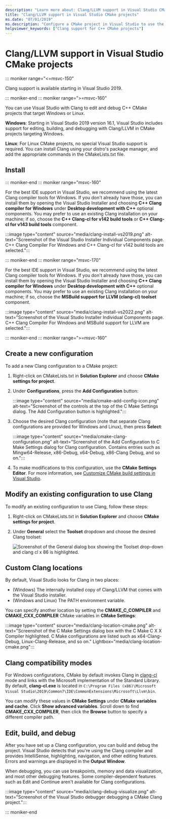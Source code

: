 ```yaml
---
description: "Learn more about: Clang/LLVM support in Visual Studio CMake projects"
title: "Clang/LLVM support in Visual Studio CMake projects"
ms.date: "07/01/2019"
ms.description: "Configure a CMake project in Visual Studio to use the Clang/LLVM toolchain."
helpviewer_keywords: ["Clang support for C++ CMake projects"]
---
```

# Clang/LLVM support in Visual Studio CMake projects

::: moniker range="<=msvc-150"

Clang support is available starting in Visual Studio 2019.

::: moniker-end
::: moniker range=">=msvc-160"

You can use Visual Studio with Clang to edit and debug C++ CMake projects that target Windows or Linux.

**Windows**: Starting in Visual Studio 2019 version 16.1, Visual Studio includes support for editing, building, and debugging with Clang/LLVM in CMake projects targeting Windows.

**Linux**: For Linux CMake projects, no special Visual Studio support is required. You can install Clang using your distro's package manager, and add the appropriate commands in the CMakeLists.txt file.

## Install
::: moniker-end
::: moniker range="msvc-160"

For the best IDE support in Visual Studio, we recommend using the latest Clang compiler tools for Windows. If you don't already have those, you can install them by opening the Visual Studio Installer and choosing **C++ Clang compiler for Windows** under **Desktop development with C++** optional components. You may prefer to use an existing Clang installation on your machine; if so, choose the **C++ Clang-cl for v142 build tools** or **C++ Clang-cl for v143 build tools** component.

:::image type="content" source="media/clang-install-vs2019.png" alt-text="Screenshot of the Visual Studio Installer Individual Components page. C++ Clang Compiler For Windows and C++ Clang-cl for v142 build tools are selected.":::

::: moniker-end
::: moniker range="msvc-170"

For the best IDE support in Visual Studio, we recommend using the latest Clang compiler tools for Windows. If you don't already have those, you can install them by opening the Visual Studio Installer and choosing **C++ Clang compiler for Windows** under **Desktop development with C++** optional components. You may prefer to use an existing Clang installation on your machine; if so, choose the **MSBuild support for LLVM (clang-cl) toolset** component.

:::image type="content" source="media/clang-install-vs2022.png" alt-text="Screenshot of the Visual Studio Installer Individual Components page. C++ Clang Compiler For Windows and MSBuild support for LLVM are selected.":::

::: moniker-end
::: moniker range=">=msvc-160"

## Create a new configuration

To add a new Clang configuration to a CMake project:

1. Right-click on CMakeLists.txt in **Solution Explorer** and choose **CMake settings for project**.

1. Under **Configurations**, press the **Add Configuration** button:

   :::image type="content" source="media/cmake-add-config-icon.png" alt-text="Screenshot of the controls at the top of the C Make Settings dialog. The Add Configuration button is highlighted.":::

1. Choose the desired Clang configuration (note that separate Clang configurations are provided for Windows and Linux), then press **Select**:

   :::image type="content" source="media/cmake-clang-configuration.png" alt-text="Screenshot of the Add Configuration to C Make Settings dialog for Clang configuration. Contains entries such as Mingw64-Release, x86-Debug, x64-Debug, x86-Clang Debug, and so on.":::

1. To make modifications to this configuration, use the **CMake Settings Editor**. For more information, see [Customize CMake build settings in Visual Studio](customize-cmake-settings.md).

## Modify an existing configuration to use Clang

To modify an existing configuration to use Clang, follow these steps:

1. Right-click on CMakeLists.txt in **Solution Explorer** and choose **CMake settings for project**.

1. Under **General** select the **Toolset** dropdown and choose the desired Clang toolset:

   ![Screenshot of the General dialog box showing the Toolset drop-down and clang cl x 86 is highlighted.](media/cmake-clang-toolset.png)

## Custom Clang locations

By default, Visual Studio looks for Clang in two places:

- (Windows) The internally installed copy of Clang/LLVM that comes with the Visual Studio installer.
- (Windows and Linux) The PATH environment variable.

You can specify another location by setting the **CMAKE_C_COMPILER** and **CMAKE_CXX_COMPILER** CMake variables in **CMake Settings**:

:::image type="content" source="media/clang-location-cmake.png" alt-text="Screenshot of the C Make Settings dialog box with the C Make C X X Compiler highlighted. C Make configurations are listed such as x64-Clang-Debug, Linux-Clang-Release, and so on." Lightbox="media/clang-location-cmake.png":::

## Clang compatibility modes

For Windows configurations, CMake by default invokes Clang in [clang-cl](https://llvm.org/devmtg/2014-04/PDFs/Talks/clang-cl.pdf) mode and links with the Microsoft implementation of the Standard Library. By default, **clang-cl.exe** is located in `C:\Program Files (x86)\Microsoft Visual Studio\2019\Common7\IDE\CommonExtensions\Microsoft\Llvm\bin`.

You can modify these values in **CMake Settings** under **CMake variables and cache**. Click **Show advanced variables**. Scroll down to find **CMAKE_CXX_COMPILER**, then click the **Browse**  button to specify a different compiler path.

## Edit, build, and debug

After you have set up a Clang configuration, you can build and debug the project. Visual Studio detects that you're using the Clang compiler and provides IntelliSense, highlighting, navigation, and other editing features. Errors and warnings are displayed in the **Output Window**.

When debugging, you can use breakpoints, memory and data visualization, and most other debugging features. Some compiler-dependent features such as Edit and Continue aren't available for Clang configurations.

:::image type="content" source="media/clang-debug-visualize.png" alt-text="Screenshot of the Visual Studio debugger debugging a CMake Clang project.":::

::: moniker-end
